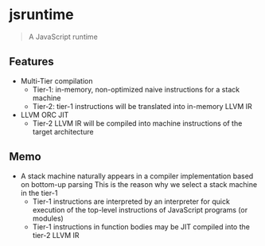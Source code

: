 # jsruntime

> A JavaScript runtime

## Features

* Multi-Tier compilation
  * Tier-1: in-memory, non-optimized naive instructions for a stack machine
  * Tier-2: tier-1 instructions will be translated into in-memory LLVM IR
* LLVM ORC JIT
  * Tier-2 LLVM IR will be compiled into machine instructions of the target architecture

## Memo

* A stack machine naturally appears in a compiler implementation based on bottom-up parsing
  This is the reason why we select a stack machine in the tier-1
  * Tier-1 instructions are interpreted by an interpreter for quick execution of the top-level instructions of JavaScript programs (or modules)
  * Tier-1 instructions in function bodies may be JIT compiled into the tier-2 LLVM IR
